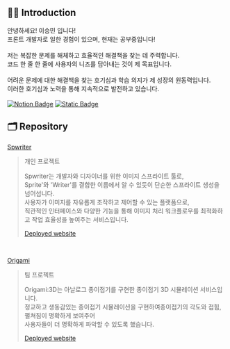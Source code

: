 ## 🙌🏼 Introduction

안녕하세요! 이승민 입니다!<br>
프론트 개발자로 일한 경험이 있으며, 현재는 공부중입니다!<br><br>
저는 복잡한 문제를 해체하고 효율적인 해결책을 찾는 데 주력합니다.<br>
코드 한 줄 한 줄에 사용자의 니즈를 담아내는 것이 제 목표입니다.<br><br>
어려운 문제에 대한 해결책을 찾는 호기심과 학습 의지가 제 성장의 원동력입니다.<br>
이러한 호기심과 노력을 통해 지속적으로 발전하고 있습니다.<br>
<br>
[![Notion Badge](https://img.shields.io/badge/Notion-FFC733?style=for-the-badge&logo=Notion&logoColor=black&link=https://zzinlee.notion.site/zzinLee-a2ea10dea2524c739b322993f56cde7d?pvs=4)](https://billowy-phalange-718.notion.site/6f58db313f4b4bc0986a83c7bab1ce48?pvs=4)
[![Static Badge](https://img.shields.io/badge/Gmail-green?style=for-the-badge&logo=gmail&logoColor=%23EA4335)](mailto:seungminlee2222@gmail.com)


## 🗂️ Repository

<u>[Spwriter](https://github.com/seungmin2222/spwriter-client)</u> 
> 개인 프로젝트
> 
> Spwriter는 개발자와 디자이너를 위한 이미지 스프라이트 툴로,<br>
> Sprite'와 'Writer'를 결합한 이름에서 알 수 있듯이 단순한 스프라이트 생성을 넘어섭니다.<br>
> 사용자가 이미지를 자유롭게 조작하고 제어할 수 있는 플랫폼으로,<br>
> 직관적인 인터페이스와 다양한 기능을 통해 이미지 처리 워크플로우를 최적화하고 작업 효율성을 높여주는 서비스입니다.
> <p><a href="https://spwriter.seungmin.online">Deployed website</a></p>

<br>

<u>[Origami](https://github.com/Origami-5M/Origami)</u>
> 팀 프로젝트
>
> Origami:3D는 아날로그 종이접기를 구현한 종이접기 3D 시뮬레이션 서비스입니다.<br>
> 정교하고 생동감있는 종이접기 시뮬레이션을 구현하여종이접기의 각도와 접힘, 펼쳐짐이 명확하게 보여주어<br>
> 사용자들이 더 명확하게 파악할 수 있도록 했습니다.
> <p><a href="https://origami3d.online/">Deployed website</a></p>
